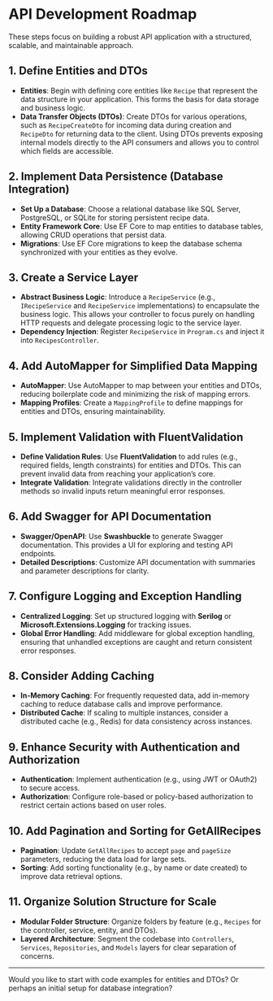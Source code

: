 # API Development Roadmap

These steps focus on building a robust API application with a structured, scalable, and maintainable approach.

## 1. **Define Entities and DTOs**

- **Entities**: Begin with defining core entities like `Recipe` that represent the data structure in your application. This forms the basis for data storage and business logic.
- **Data Transfer Objects (DTOs)**: Create DTOs for various operations, such as `RecipeCreateDto` for incoming data during creation and `RecipeDto` for returning data to the client. Using DTOs prevents exposing internal models directly to the API consumers and allows you to control which fields are accessible.

## 2. **Implement Data Persistence (Database Integration)**

- **Set Up a Database**: Choose a relational database like SQL Server, PostgreSQL, or SQLite for storing persistent recipe data.
- **Entity Framework Core**: Use EF Core to map entities to database tables, allowing CRUD operations that persist data.
- **Migrations**: Use EF Core migrations to keep the database schema synchronized with your entities as they evolve.

## 3. **Create a Service Layer**

- **Abstract Business Logic**: Introduce a `RecipeService` (e.g., `IRecipeService` and `RecipeService` implementations) to encapsulate the business logic. This allows your controller to focus purely on handling HTTP requests and delegate processing logic to the service layer.
- **Dependency Injection**: Register `RecipeService` in `Program.cs` and inject it into `RecipesController`.

## 4. **Add AutoMapper for Simplified Data Mapping**

- **AutoMapper**: Use AutoMapper to map between your entities and DTOs, reducing boilerplate code and minimizing the risk of mapping errors.
- **Mapping Profiles**: Create a `MappingProfile` to define mappings for entities and DTOs, ensuring maintainability.

## 5. **Implement Validation with FluentValidation**

- **Define Validation Rules**: Use **FluentValidation** to add rules (e.g., required fields, length constraints) for entities and DTOs. This can prevent invalid data from reaching your application’s core.
- **Integrate Validation**: Integrate validations directly in the controller methods so invalid inputs return meaningful error responses.

## 6. **Add Swagger for API Documentation**

- **Swagger/OpenAPI**: Use **Swashbuckle** to generate Swagger documentation. This provides a UI for exploring and testing API endpoints.
- **Detailed Descriptions**: Customize API documentation with summaries and parameter descriptions for clarity.

## 7. **Configure Logging and Exception Handling**

- **Centralized Logging**: Set up structured logging with **Serilog** or **Microsoft.Extensions.Logging** for tracking issues.
- **Global Error Handling**: Add middleware for global exception handling, ensuring that unhandled exceptions are caught and return consistent error responses.

## 8. **Consider Adding Caching**

- **In-Memory Caching**: For frequently requested data, add in-memory caching to reduce database calls and improve performance.
- **Distributed Cache**: If scaling to multiple instances, consider a distributed cache (e.g., Redis) for data consistency across instances.

## 9. **Enhance Security with Authentication and Authorization**

- **Authentication**: Implement authentication (e.g., using JWT or OAuth2) to secure access.
- **Authorization**: Configure role-based or policy-based authorization to restrict certain actions based on user roles.

## 10. **Add Pagination and Sorting for GetAllRecipes**

- **Pagination**: Update `GetAllRecipes` to accept `page` and `pageSize` parameters, reducing the data load for large sets.
- **Sorting**: Add sorting functionality (e.g., by name or date created) to improve data retrieval options.

## 11. **Organize Solution Structure for Scale**

- **Modular Folder Structure**: Organize folders by feature (e.g., `Recipes` for the controller, service, entity, and DTOs).
- **Layered Architecture**: Segment the codebase into `Controllers`, `Services`, `Repositories`, and `Models` layers for clear separation of concerns.

---

Would you like to start with code examples for entities and DTOs? Or perhaps an initial setup for database integration?
